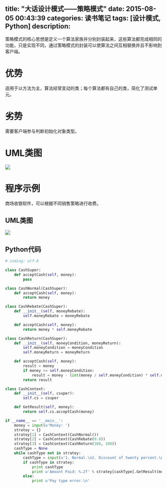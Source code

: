 title: "大话设计模式——策略模式"
date: 2015-08-05 00:43:39
categories: 读书笔记
tags: [设计模式, Python]
description:
---
策略模式的核心思想是定义一个算法家族并分别封装起来，这些算法都完成相同的功能，只是实现不同，通过策略模式的封装可以使算法之间互相替换并且不影响到客户端。

# 优势
适用于以方法为主，算法经常变动的类；每个算法都有自己的类，简化了测试单元。

# 劣势
需要客户端参与判断初始化对象类型。

<!--more-->

# UML类图
![](http://7xicmh.com1.z0.glb.clouddn.com/blog/大话设计模式——策略模式/Strategy.jpg)
# 程序示例
商场收银软件，可以根据不同销售策略进行收费。
## UML类图
![](http://7xicmh.com1.z0.glb.clouddn.com/blog/大话设计模式——策略模式/Cash.jpg)
## Python代码
``` python
# coding: utf-8

class CashSuper:
    def acceptCash(self, money):
        pass

class CashNormal(CashSuper):
    def acceptCash(self, money):
        return money

class CashRebate(CashSuper):
    def __init__(self, moneyRebate):
        self.moneyRebate = moneyRebate

    def acceptCash(self, money):
        return money * self.moneyRebate

class CashReturn(CashSuper):
    def __init__(self, moneyCondition, moneyReturn):
        self.moneyCondition = moneyCondition
        self.moneyReturn = moneyReturn

    def acceptCash(self, money):
        result = money
        if money >= self.moneyCondition:
            result = money - (int(money / self.moneyCondition) * self.moneyReturn)
        return result

class CashContext:
    def __init__(self, csuper):
        self.cs = csuper

    def GetResult(self, money):
        return self.cs.acceptCash(money)

if __name__ == '__main__':
    money = input(u'Money: ')
    stratey = {}
    stratey[1] = CashContext(CashNormal())
    stratey[2] = CashContext(CashRebate(0.8))
    stratey[3] = CashContext(CashReturn(300, 100))
    cashType = None
    while cashType not in stratey:
        cashType = input(u'1. Normal.\n2. Discount of twenty percent.\n3. Per more than $300 cashback $100.\nPay type: ')
        if cashType in stratey:
            print cashType
            print u'Amount Paid: %.2f' % stratey[cashType].GetResult(money)
        else:
            print u'Pay type error.\n'
```